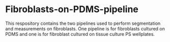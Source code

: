 # Fibroblasts-on-PDMS-pipeline
This respository contains the two pipelines used to perform segmentation and measurements on fibroblasts. One pipeline is for fibroblasts cultured on PDMS and one is for fibroblast cultured on tissue culture PS wellplates.
